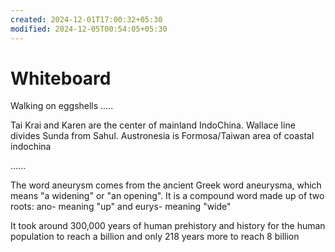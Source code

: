```yaml
---
created: 2024-12-01T17:00:32+05:30
modified: 2024-12-05T00:54:05+05:30
---
```


# Whiteboard

Walking on eggshells
.....

Tai Krai and Karen are the center of mainland IndoChina. Wallace line divides Sunda from Sahul.
Austronesia is Formosa/Taiwan area of coastal indochina

......

The word aneurysm comes from the ancient Greek word aneurysma, which means "a widening" or "an opening". It is a compound word made up of two roots: ano- meaning "up" and eurys- meaning "wide"

It took around 300,000 years of human prehistory and history for the human population to reach a billion and only 218 years more to reach 8 billion
